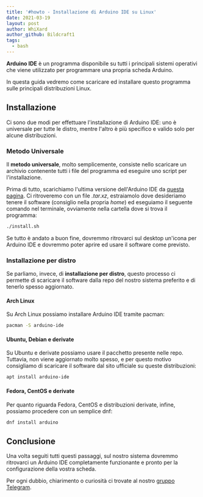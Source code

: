 ```yaml
---
title: '#howto - Installazione di Arduino IDE su Linux'
date: 2021-03-19
layout: post
author: WhiXard
author_github: Bildcraft1
tags:
  - bash
---
```

**Arduino IDE** è un programma disponibile su tutti i principali sistemi operativi che viene utilizzato per programmare una propria scheda Arduino.

In questa guida vedremo come scaricare ed installare questo programma sulle principali distribuzioni Linux.

## Installazione

Ci sono due modi per effettuare l'installazione di Arduino IDE: uno è universale per tutte le distro, mentre l'altro è più specifico e valido solo per alcune distribuzioni.

### Metodo Universale

Il **metodo universale**, molto semplicemente, consiste nello scaricare un archivio contenente tutti i file del programma ed eseguire uno script per l'installazione.

Prima di tutto, scarichiamo l'ultima versione dell'Arduino IDE da [questa pagina](https://www.arduino.cc/en/software/). Ci ritroveremo con un file *.tar.xz*, estraiamolo dove desideriamo tenere il software (consiglio nella propria *home*) ed eseguiamo il seguente comando nel terminale, ovviamente nella cartella dove si trova il programma:

```bash
./install.sh
```

Se tutto è andato a buon fine, dovremmo ritrovarci sul desktop un'icona per Arduino IDE e dovremmo poter aprire ed usare il software come previsto.

### Installazione per distro
Se parliamo, invece, di **installazione per distro**, questo processo ci permette di scaricare il software dalla repo del nostro sistema preferito e di tenerlo spesso aggiornato.

#### Arch Linux

Su Arch Linux possiamo installare Arduino IDE tramite pacman:

```bash
pacman -S arduino-ide
```

#### Ubuntu, Debian e derivate

Su Ubuntu e derivate possiamo usare il pacchetto presente nelle repo. Tuttavia, non viene aggiornato molto spesso, e per questo motivo consigliamo di scaricare il software dal sito ufficiale su queste distribuzioni:

```bash
apt install arduino-ide
```

#### Fedora, CentOS e derivate

Per quanto riguarda Fedora, CentOS e distribuzioni derivate, infine, possiamo procedere con un semplice dnf:
```bash
dnf install arduino
```

## Conclusione
Una volta seguiti tutti questi passaggi, sul nostro sistema dovremmo ritrovarci un Arduino IDE completamente funzionante e pronto per la configurazione della vostra scheda.

Per ogni dubbio, chiarimento o curiosità ci trovate al nostro <a href="https://t.me/linuxpeople">gruppo Telegram</a>.